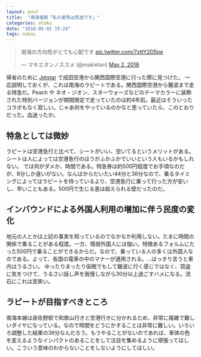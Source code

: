 ```yaml
---
layout: post
title:  "南海電鉄「私の愛馬は秀逸です」"
categories: otaku
date: "2018-05-02 19:24"
tags: nakai
---
```


<blockquote class="twitter-tweet"><p lang="ja" dir="ltr">南海の方向性がとても心配です <a href="https://t.co/7xttY2D5pe">pic.twitter.com/7xttY2D5pe</a></p>&mdash; マキエタンノススメ (@makietan) <a href="https://twitter.com/makietan/status/991558813953097728?ref_src=twsrc%5Etfw">May 2, 2018</a></blockquote> <script async src="https://platform.twitter.com/widgets.js" charset="utf-8"></script>

帰省のために [Jetstar](https://www.jetstar.com/jp/ja/home) で成田空港から関西国際空港に行った際に見つけた。
一応説明しておくが、これは南海のラピートである。関西国際空港から難波まで走る特急だ。Peach や ネオ・ジオン、スターウォーズなどのテーマカラーに装飾された特別バージョンが期間限定で走っていたのは約4年前。最近はそういったコラボもなく寂しい。じゃあ何をやっているのかなと思っていたら、このとおりだった。血迷ったか。

## 特急としては微妙

ラピートは空港急行と比べて、シートがいい、空いてるというメリットがある。シートは人によっては空港急行のほうがふかふかでいいという人もいるかもしれない。
では何がダメか、時間である。特急券は約500円程度でお手頃なのだが、8分しか違いがない。なんばからだいたい44分と36分なので、乗るタイミングによってはラピートを待っているより、空港急行に乗って行った方が安いし、早いこともある。500円で生じる差は超えられる壁だったのだ。

## インバウンドによる外国人利用の増加に伴う民度の変化

地元の人とかは上記の事実を知っているのでなかなか利用しない。たまに時間の関係で乗ることがある程度。一方、情弱外国人には強い。特徴あるフォルムにたった500円で乗ることができるからだ。なので、乗っている人の多くは外国人なのである。よって、各国の電車の中のマナーが適用される。...はっきり言うと車内はうるさい。
ゆったりまったり仮眠でもして難波に行く感じではなく、窃盗に気をつけて、うるさい話し声を我慢しながら30分以上過ごすハメになる。流石にこれは苦笑い。

## ラピートが目指すべきところ

南海本線は泉佐野駅で和歌山行きと空港行きに分かれるため、非常に複雑で難しいダイヤになっている。なので時間をどうにかすることは非常に難しい。いろいろ調整した結果の36分なんだろう。もうやることがないのであれば、車体の色を変えるようなインパクトのあることをして注目を集めるように頑張ってほしい。こういう意味のわからないことをしないようにしてほしい。
